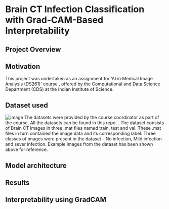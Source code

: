 # Brain CT Infection Classification with Grad-CAM-Based Interpretability

## Project Overview

## Motivation
This project was undertaken as an assignment for 'AI in Medical Image Analysis (DS261)' course , offered by the Computational and Data Science Department (CDS) at the Indian Institute of Science.

## Dataset used
![image](https://github.com/user-attachments/assets/e00bd5ae-3447-4edd-b8df-5f965d141d94)
The datasets were provided by the course coordinator as part of the course. All the datasets can be found in this repo. <add link>. The dataset consists of Brain CT images in three .mat
files named train, test and val. These .mat files in turn contained the image data and its corresponding label. Three classes of images were present in the dataset - No infection,
Mild infection and sever infection. Example images from the dataset has been shown above for reference.

## Model architecture

## Results

## Interpretability using GradCAM
